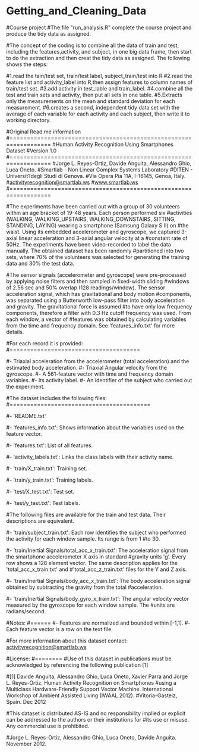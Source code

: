 # Getting_and_Cleaning_Data
#Course project
#The file "run_analysis.R" complete the course project and produce the tidy data as assigned.

#The concept of the coding is to combine all the data of train and test, including the features,activity, and subject, in one big data frame, then start to do the extraction and then creat the tidy data as assigned. The following shows the steps:

#1.read the tain/test set, train/test label, subject_train/test into R
#2.read the feature list and activity_label into R,then assign features to column names of train/test set.
#3.add activity in test_lable and train_label.
#4.combine all the test and train sets and activity, then put all sets in one table.
#5.Extracts only the measurements on the mean and standard deviation for each measurement.
#6.creates a second, independent tidy data set with the average of each variable for each activity and each subject, then write it to working directory.

#Original Read.me information
#==================================================================
#Human Activity Recognition Using Smartphones Dataset
#Version 1.0
#==================================================================
#Jorge L. Reyes-Ortiz, Davide Anguita, Alessandro Ghio, Luca Oneto.
#Smartlab - Non Linear Complex Systems Laboratory
#DITEN - Universit?degli Studi di Genova.
#Via Opera Pia 11A, I-16145, Genoa, Italy.
#activityrecognition@smartlab.ws
#www.smartlab.ws
#==================================================================

#The experiments have been carried out with a group of 30 volunteers within an age bracket of 19-48 years. Each person performed six #activities (WALKING, WALKING_UPSTAIRS, WALKING_DOWNSTAIRS, SITTING, STANDING, LAYING) wearing a smartphone (Samsung Galaxy S II) on #the waist. Using its embedded accelerometer and gyroscope, we captured 3-axial linear acceleration and 3-axial angular velocity at a #constant rate of 50Hz. The experiments have been video-recorded to label the data manually. The obtained dataset has been randomly #partitioned into two sets, where 70% of the volunteers was selected for generating the training data and 30% the test data. 

#The sensor signals (accelerometer and gyroscope) were pre-processed by applying noise filters and then sampled in fixed-width sliding #windows of 2.56 sec and 50% overlap (128 readings/window). The sensor acceleration signal, which has gravitational and body motion #components, was separated using a Butterworth low-pass filter into body acceleration and gravity. The gravitational force is assumed #to have only low frequency components, therefore a filter with 0.3 Hz cutoff frequency was used. From each window, a vector of #features was obtained by calculating variables from the time and frequency domain. See 'features_info.txt' for more details. 

#For each record it is provided:
#======================================

#- Triaxial acceleration from the accelerometer (total acceleration) and the estimated body acceleration.
#- Triaxial Angular velocity from the gyroscope. 
#- A 561-feature vector with time and frequency domain variables. 
#- Its activity label. 
#- An identifier of the subject who carried out the experiment.

#The dataset includes the following files:
#=========================================

#- 'README.txt'

#- 'features_info.txt': Shows information about the variables used on the feature vector.

#- 'features.txt': List of all features.

#- 'activity_labels.txt': Links the class labels with their activity name.

#- 'train/X_train.txt': Training set.

#- 'train/y_train.txt': Training labels.

#- 'test/X_test.txt': Test set.

#- 'test/y_test.txt': Test labels.

#The following files are available for the train and test data. Their descriptions are equivalent. 

#- 'train/subject_train.txt': Each row identifies the subject who performed the activity for each window sample. Its range is from 1 #to 30. 

#- 'train/Inertial Signals/total_acc_x_train.txt': The acceleration signal from the smartphone accelerometer X axis in standard #gravity units 'g'. Every row shows a 128 element vector. The same description applies for the 'total_acc_x_train.txt' and #'total_acc_z_train.txt' files for the Y and Z axis. 

#- 'train/Inertial Signals/body_acc_x_train.txt': The body acceleration signal obtained by subtracting the gravity from the total #acceleration. 

#- 'train/Inertial Signals/body_gyro_x_train.txt': The angular velocity vector measured by the gyroscope for each window sample. The #units are radians/second. 

#Notes: 
#======
#- Features are normalized and bounded within [-1,1].
#- Each feature vector is a row on the text file.

#For more information about this dataset contact: activityrecognition@smartlab.ws

#License:
#========
#Use of this dataset in publications must be acknowledged by referencing the following publication [1] 

#[1] Davide Anguita, Alessandro Ghio, Luca Oneto, Xavier Parra and Jorge L. Reyes-Ortiz. Human Activity Recognition on Smartphones #using a Multiclass Hardware-Friendly Support Vector Machine. International Workshop of Ambient Assisted Living (IWAAL 2012). #Vitoria-Gasteiz, Spain. Dec 2012

#This dataset is distributed AS-IS and no responsibility implied or explicit can be addressed to the authors or their institutions for #its use or misuse. Any commercial use is prohibited.

#Jorge L. Reyes-Ortiz, Alessandro Ghio, Luca Oneto, Davide Anguita. November 2012.

